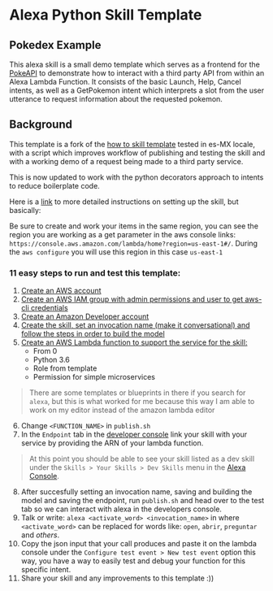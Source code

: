 # Alexa Python Skill Template

## Pokedex Example
This alexa skill is a small demo template which serves as a frontend for the [PokeAPI](https://pokeapi.co/) to demonstrate how to interact with a third party API from within an Alexa Lambda Function. It consists of the basic Launch, Help, Cancel intents, as well as a GetPokemon intent which interprets a slot from the user utterance to request information about the requested pokemon. 

## Background
This template is a fork of the [how to skill template](https://github.com/alexa/skill-sample-python-howto) tested in es-MX locale, with a script which improves workflow of publishing and testing the skill and with a working demo of a request being made to a third party service.

This is now updated to work with the python decorators approach to intents to reduce boilerplate code.

Here is a [link](https://github.com/alexa/skill-sample-python-howto/tree/master/instructions) to more detailed instructions on setting up the skill, but basically:

Be sure to create and work your items in the same region, you can see the region you are working as a get parameter in the aws console links: `https://console.aws.amazon.com/lambda/home?region=us-east-1#/`.
During the `aws configure` you will use this region in this case `us-east-1`
### 11 easy steps to run and test this template:
1. [Create an AWS account](https://console.aws.amazon.com/)
2. [Create an AWS IAM group with admin permissions and user to get aws-cli credentials](https://console.aws.amazon.com/iam/home)
3. [Create an Amazon Developer account](https://developer.amazon.com/)
4. [Create the skill, set an invocation name (make it conversational) and follow the steps in order to build the model](https://developer.amazon.com/alexa/console/ask)
5. [Create an AWS Lambda function to support the service for the skill:](https://console.aws.amazon.com/lambda/home)
    - From 0
    - Python 3.6
    - Role from template
    - Permission for simple microservices
> There are some templates or blueprints in there if you search for `alexa`, but this is what worked for me because this way I am able to work on my editor instead of the amazon lambda editor
6. Change `<FUNCTION_NAME>` in `publish.sh`
7. In the `Endpoint` tab in the [developer console](https://developer.amazon.com/alexa/console/ask) link your skill with your service by providing the ARN of your lambda function.
> At this point you should be able to see your skill listed as a dev skill under the `Skills > Your Skills > Dev Skills` menu in the [Alexa Console](https://alexa.amazon.com/spa/index.html#skills/your-skills/?ref-suffix=ysa_gw).
8. After succesfully setting an invocation name, saving and building the model and saving the endpoint, run `publish.sh` and head over to the test tab so we can interact with alexa in the developers console.
9. Talk or write: `alexa <activate_word> <invocation_name>` in where `<activate_word>` can be replaced for words like: `open`, `abrir`, `preguntar` and *others*. 
10. Copy the json input that your call produces and paste it on the lambda console under the `Configure test event > New test event` option this way, you have a way to easily test and debug your function for this specific intent.
11. Share your skill and any improvements to this template :))
